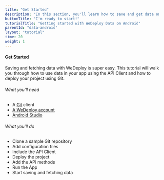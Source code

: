 ```yaml
---
title: "Get Started"
description: "In this section, you'll learn how to save and get data on Android using the WeDeploy API Client."
buttonTitle: "I'm ready to start!"
tutorialTitle: "Getting started with WeDeploy Data on Android"
parentId: "data-android"
layout: "tutorial"
time: 20
weight: 1
---
```


#### Get Started

Saving and fetching data with WeDeploy is super easy. This tutorial will walk you through how to use data in your app using the API Client and how to deploy your project using Git.

###### What you'll need

<ul class="checklist">
	<li>A <a href="https://git-scm.com/downloads" target="_blank">Git</a> client</li>
	<li><a href="http://dashboard.wedeploy.com/signup" target="_blank">A WeDeploy account</a></li>
	<li><a href="https://developer.android.com/studio/index.html" target="_blank">Android Studio</a></li>
</ul>

###### What you'll do

<ul class="checklist">
	<li>Clone a sample Git repository</li>
	<li>Add configuration files</li>
	<li>Include the API Client</li>
	<li>Deploy the project</li>
	<li>Add the API methods</li>
	<li>Run the App</li>
	<li>Start saving and fetching data</li>
</ul>